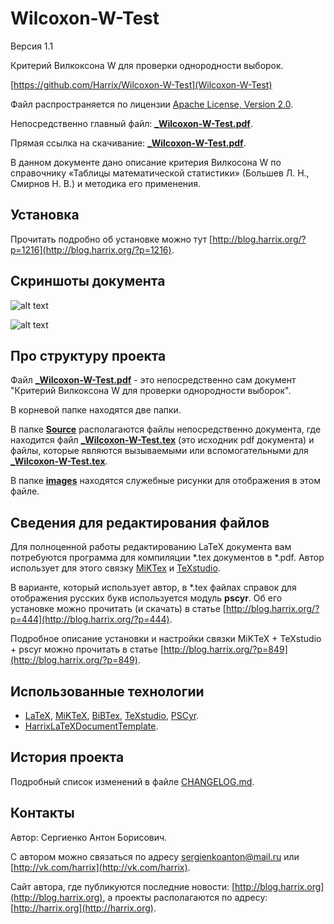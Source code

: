 Wilcoxon-W-Test
===============

Версия 1.1

Критерий Вилкоксона W для проверки однородности выборок.

[https://github.com/Harrix/Wilcoxon-W-Test](Wilcoxon-W-Test)

Файл распространяется по лицензии [Apache License, Version 2.0](https://github.com/Harrix/Wilcoxon-W-Test/blob/master/LICENSE.txt).

Непосредственно главный файл: [**_Wilcoxon-W-Test.pdf**](https://github.com/Harrix/Wilcoxon-W-Test/blob/master/_Wilcoxon-W-Test.pdf).

Прямая ссылка на скачивание: [**_Wilcoxon-W-Test.pdf**](https://raw.github.com/Harrix/Wilcoxon-W-Test/master/_Wilcoxon-W-Test.pdf).

В данном документе дано описание критерия Вилкосона W по справочнику «Таблицы математической статистики» (Большев Л. Н., Смирнов Н. В.) и методика его применения.

Установка
---------

Прочитать подробно об установке можно тут [http://blog.harrix.org/?p=1216](http://blog.harrix.org/?p=1216).

Скриншоты документа
-------------------

![alt text](https://raw.github.com/Harrix/Wilcoxon-W-Test/master/images/title.png "Первая страница _Wilcoxon-W-Test.pdf")

![alt text](https://raw.github.com/Harrix/Wilcoxon-W-Test/master/images/table.png "Пример части таблицы из _Wilcoxon-W-Test.pdf")

Про структуру проекта
---------------------

Файл [**_Wilcoxon-W-Test.pdf**](https://github.com/Harrix/Wilcoxon-W-Test/blob/master/_Wilcoxon-W-Test.pdf) - это непосредственно сам документ "Критерий Вилкоксона W для проверки однородности выборок".

В корневой папке находятся две папки. 

В папке [**Source**](https://github.com/Harrix/Wilcoxon-W-Test/blob/master/Source) располагаются файлы непосредственно документа, где находится файл [**_Wilcoxon-W-Test.tex**](https://github.com/Harrix/Wilcoxon-W-Test/blob/master/Source/_Wilcoxon-W-Test.tex) (это исходник pdf документа) и файлы, которые являются вызываемыми или вспомогательными для [**_Wilcoxon-W-Test.tex**](https://github.com/Harrix/Wilcoxon-W-Test/blob/master/Source/_Wilcoxon-W-Test.tex).

В папке [**images**](https://github.com/Harrix/Wilcoxon-W-Test/blob/master/images) находятся служебные рисунки для отображения в этом файле.

Сведения для редактирования файлов
----------------------------------

Для полноценной работы редактированию LaTeX документа вам потребуются программа для компиляции \*.tex документов в \*.pdf. Автор использует для этого связку [MiKTex](http://www.miktex.org/) и [TeXstudio](http://texstudio.sourceforge.net/). 

В варианте, который использует автор, в \*.tex файлах справок для отображения русских букв используется модуль **pscyr**. Об его установке можно прочитать (и скачать) в статье [http://blog.harrix.org/?p=444](http://blog.harrix.org/?p=444).

Подробное описание установки и настройки связки MiKTeX + TeXstudio + pscyr можно прочитать в статье [http://blog.harrix.org/?p=849](http://blog.harrix.org/?p=849).

Использованные технологии
-------------------------

- [LaTeX](http://ru.wikipedia.org/wiki/LaTeX), [MiKTeX](http://miktex.org/), [BiBTex](http://ru.wikipedia.org/wiki/BibTeX), [TeXstudio](http://texstudio.sourceforge.net/), [PSCyr]([http://blog.harrix.org/?p=444](http://blog.harrix.org/?p=444)).
- [HarrixLaTeXDocumentTemplate](https://github.com/Harrix/HarrixLaTeXDocumentTemplate).

История проекта
---------------

Подробный список изменений в файле [CHANGELOG.md](https://github.com/Harrix/Wilcoxon-W-Test/blob/master/CHANGELOG.md).

Контакты
--------

Автор: Сергиенко Антон Борисович.

С автором можно связаться по адресу [sergienkoanton@mail.ru](mailto:sergienkoanton@mail.ru) или  [http://vk.com/harrix](http://vk.com/harrix).

Сайт автора, где публикуются последние новости: [http://blog.harrix.org](http://blog.harrix.org), а проекты располагаются по адресу: [http://harrix.org](http://harrix.org).